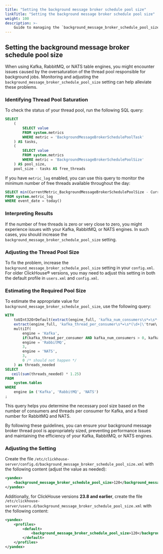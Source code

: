 ```yaml
---
title: "Setting the background message broker schedule pool size"
linkTitle: "Setting the background message broker schedule pool size"
weight: 100
description: >-
    Guide to managing the `background_message_broker_schedule_pool_size` setting for Kafka, RabbitMQ, and NATS table engines in your database.
---
```


## Setting the background message broker schedule pool size

When using Kafka, RabbitMQ, or NATS table engines, you might encounter issues caused by the oversaturation of the thread pool responsible for background jobs. Monitoring and adjusting the `background_message_broker_schedule_pool_size` setting can help alleviate these problems.

### Identifying Thread Pool Saturation

To check the status of your thread pool, run the following SQL query:

```sql
SELECT
    (
        SELECT value
        FROM system.metrics
        WHERE metric = 'BackgroundMessageBrokerSchedulePoolTask'
    ) AS tasks,
    (
        SELECT value
        FROM system.metrics
        WHERE metric = 'BackgroundMessageBrokerSchedulePoolSize'
    ) AS pool_size,
    pool_size - tasks AS free_threads
```

If you have `metric_log` enabled, you can use this query to monitor the minimum number of free threads available throughout the day:

```sql
SELECT min(CurrentMetric_BackgroundMessageBrokerSchedulePoolSize - CurrentMetric_BackgroundMessageBrokerSchedulePoolTask) AS min_free_threads
FROM system.metric_log
WHERE event_date = today()
```

### Interpreting Results

If the number of free threads is zero or very close to zero, you might experience issues with your Kafka, RabbitMQ, or NATS engines. In such cases, you should increase the `background_message_broker_schedule_pool_size` setting.

### Adjusting the Thread Pool Size

To fix the problem, increase the `background_message_broker_schedule_pool_size` setting in your `config.xml`. For older ClickHouse® versions, you may need to adjust this setting in both the default profile in `users.xml` and `config.xml`.

### Estimating the Required Pool Size

To estimate the appropriate value for `background_message_broker_schedule_pool_size`, use the following query:

```sql
WITH
    toUInt32OrDefault(extract(engine_full, 'kafka_num_consumers\s*=\s*(\d+)')) as kafka_num_consumers,
    extract(engine_full, 'kafka_thread_per_consumer\s*=\s*(\d+|\'true\')') not in ('', '0') as kafka_thread_per_consumer,
    multiIf(
        engine = 'Kafka',  
        if(kafka_thread_per_consumer AND kafka_num_consumers > 0, kafka_num_consumers, 1),
        engine = 'RabbitMQ',
        3,
        engine = 'NATS',
        3,
        0 /* should not happen */
    ) as threads_needed
SELECT 
   ceil(sum(threads_needed) * 1.25)
FROM 
    system.tables
WHERE 
    engine in ('Kafka', 'RabbitMQ', 'NATS')
;
```


This query helps you determine the necessary pool size based on the number of consumers and threads per consumer for Kafka, and a fixed number for RabbitMQ and NATS.

By following these guidelines, you can ensure your background message broker thread pool is appropriately sized, preventing performance issues and maintaining the efficiency of your Kafka, RabbitMQ, or NATS engines.

### Adjusting the Setting

Create the file `/etc/clickhouse-server/config.d/background_message_broker_schedule_pool_size.xml` with the following content (adjust the value as needed):

```xml
<yandex>
    <background_message_broker_schedule_pool_size>120</background_message_broker_schedule_pool_size>
</yandex>
```

Additionally, for ClickHouse versions **23.8 and earlier**, create the file `/etc/clickhouse-server/users.d/background_message_broker_schedule_pool_size.xml` with the following content:

```xml
<yandex>
    <profiles>
        <default>
            <background_message_broker_schedule_pool_size>120</background_message_broker_schedule_pool_size>
        </default>
    </profiles>
</yandex>
```
